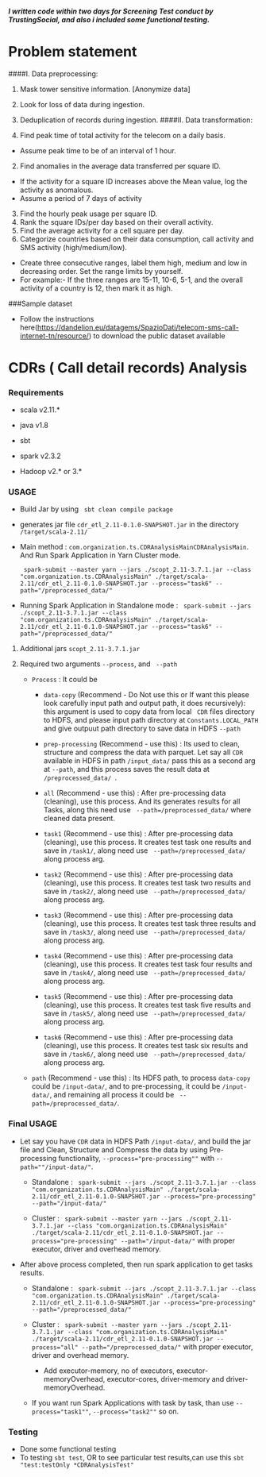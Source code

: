 ##### I written code within two days for Screening Test conduct by TrustingSocial, and also i included some functional testing.

Problem statement
=================
####I. Data preprocessing:
1. Mask tower sensitive information. [Anonymize data]
2. Look for loss of data during ingestion.
3. Deduplication of records during ingestion.
####II. Data transformation:

1. Find peak time of total activity for the telecom on a daily basis.
 - Assume peak time to be of an interval of 1 hour.
2. Find anomalies in the average data transferred per square ID.
 - If the activity for a square ID increases above the Mean value, log the activity as anomalous.
 - Assume a period of 7 days of activity
3. Find the hourly peak usage per square ID.
4. Rank the square IDs/per day based on their overall activity.
5. Find the average activity for a cell square per day.
6. Categorize countries based on their data consumption, call activity and SMS activity
(high/medium/low).
 - Create three consecutive ranges, label them high, medium and low in
decreasing order. Set the range limits by yourself.
 - For example:- If the three ranges are 15-11, 10-6, 5-1, and the overall activity of
a country is 12, then mark it as high.


###Sample dataset
  - Follow the instructions here(https://dandelion.eu/datagems/SpazioDati/telecom-sms-call-internet-tn/resource/) to download the public dataset available


CDRs ( Call detail records) Analysis
====================================


### Requirements
- scala v2.11.*
- java v1.8
- sbt

- spark v2.3.2
- Hadoop v2.* or 3.*


### USAGE ###

- Build Jar by using ``` sbt clean compile package```

- generates jar file ```cdr_etl_2.11-0.1.0-SNAPSHOT.jar``` in the directory ```/target/scala-2.11/```

- Main method : ```com.organization.ts.CDRAnalysisMainCDRAnalysisMain```. And Run Spark Application in Yarn Cluster mode.


    ``` spark-submit --master yarn --jars ./scopt_2.11-3.7.1.jar --class "com.organization.ts.CDRAnalysisMain" ./target/scala-2.11/cdr_etl_2.11-0.1.0-SNAPSHOT.jar --process="task6" --path="/preprocessed_data/"```

- Running Spark Application in Standalone mode :
``` spark-submit --jars ./scopt_2.11-3.7.1.jar --class "com.organization.ts.CDRAnalysisMain" ./target/scala-2.11/cdr_etl_2.11-0.1.0-SNAPSHOT.jar --process="task6" --path="/preprocessed_data/"```

1. Additional jars ``` scopt_2.11-3.7.1.jar ```

2. Required two arguments ``` --process ```, and ``` --path```
    
    - ```Process``` : It could be 
        
        - ```data-copy``` (Recommend - Do Not use this or If want this please look carefully input path and output path, it does recursively): this argument is used to copy data from local ``` CDR``` files directory to HDFS, and please input path directory at ```Constants.LOCAL_PATH ``` and give outpuut path directory to save data in HDFS ``` --path ```
        
        - ```prep-processing``` (Recommend - use this) : Its used to clean, structure and compress the data with parquet. Let say all ``` CDR ``` available in HDFS in path ```/input_data/``` pass this as a second arg at ```--path```, and this process saves the result data at ```/preprocessed_data/ ```.
        
        - ```all```  (Recommend - use this) : After pre-processing data (cleaning), use this process. And its generates results for all Tasks, along this need use ``` --path=/preprocessed_data/``` where cleaned data present.
        
        - ```task1```  (Recommend - use this) : After pre-processing data (cleaning), use this process. It creates test task one results and save in ``` /task1/ ```, along need use ``` --path=/preprocessed_data/``` along process arg.
        
        - ```task2```  (Recommend - use this) : After pre-processing data (cleaning), use this process. It creates test task two results and save in ``` /task2/ ```, along need use ``` --path=/preprocessed_data/``` along process arg.
        
        - ```task3```  (Recommend - use this) : After pre-processing data (cleaning), use this process. It creates test task three results and save in ``` /task3/ ```, along need use ``` --path=/preprocessed_data/``` along process arg.
        
        - ```task4```  (Recommend - use this) : After pre-processing data (cleaning), use this process. It creates test task four results and save in ``` /task4/ ```, along need use ``` --path=/preprocessed_data/``` along process arg.
        
        - ```task5```  (Recommend - use this) : After pre-processing data (cleaning), use this process. It creates test task five results and save in ``` /task5/ ```, along need use ``` --path=/preprocessed_data/``` along process arg.
        
        - ```task6```  (Recommend - use this) : After pre-processing data (cleaning), use this process. It creates test task six results and save in ``` /task6/ ```, along need use ``` --path=/preprocessed_data/``` along process arg.
        
    - ```path``` (Recommend - use this) : Its HDFS path, to process ```data-copy```  could be ```/input-data/```, and to pre-processing, it could be ```/input-data/```, and remaining all process it could be ``` --path=/preprocessed_data/```.
    
    
    
### Final USAGE 
- Let say you have ```CDR``` data in HDFS Path ```/input-data/```, and build the jar file and Clean, Structure and Compress the data by using Pre-processing functionality, ```--process="pre-processing""``` with ```--path=""/input-data/"```.

    - Standalone : ``` spark-submit --jars ./scopt_2.11-3.7.1.jar --class "com.organization.ts.CDRAnalysisMain" ./target/scala-2.11/cdr_etl_2.11-0.1.0-SNAPSHOT.jar --process="pre-processing" --path="/input-data/"``` 
    
    - Cluster : ``` spark-submit --master yarn --jars ./scopt_2.11-3.7.1.jar --class "com.organization.ts.CDRAnalysisMain" ./target/scala-2.11/cdr_etl_2.11-0.1.0-SNAPSHOT.jar --process="pre-processing" --path="/input-data/"``` with proper executor, driver and overhead memory.
    
- After above process completed, then run spark application to get tasks results.  

    - Standalone : ``` spark-submit --jars ./scopt_2.11-3.7.1.jar --class "com.organization.ts.CDRAnalysisMain" ./target/scala-2.11/cdr_etl_2.11-0.1.0-SNAPSHOT.jar --process="pre-processing" --path="/preprocessed_data/"``` 
    
    - Cluster : ``` spark-submit --master yarn --jars ./scopt_2.11-3.7.1.jar --class "com.organization.ts.CDRAnalysisMain" ./target/scala-2.11/cdr_etl_2.11-0.1.0-SNAPSHOT.jar --process="all" --path="/preprocessed_data/"``` with proper executor, driver and overhead memory.
    
		- Add executor-memory, no of executors, executor-memoryOverhead, executor-cores, driver-memory and driver-memoryOverhead.
    
    - If you want run Spark Applications with task by task, than use ```--process="task1""```, ```--process="task2""```  so on.
    
    
### Testing
- Done some functional testing
- To testing
    ```sbt test```, OR to see particular test results,can use this
    ```sbt "test:testOnly *CDRAnalysisTest"```    
